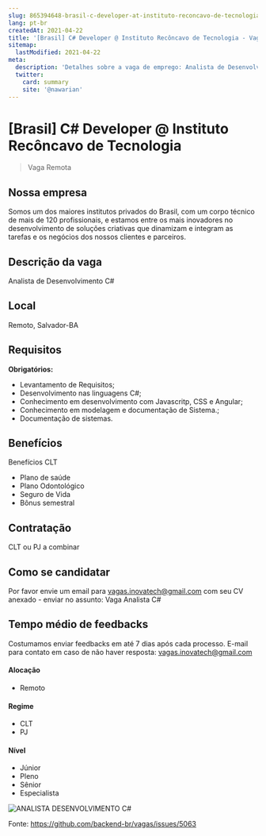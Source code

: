 ```yaml
---
slug: 865394648-brasil-c-developer-at-instituto-reconcavo-de-tecnologia
lang: pt-br
createdAt: 2021-04-22
title: '[Brasil] C# Developer @ Instituto Recôncavo de Tecnologia - Vaga de Emprego'
sitemap:
  lastModified: 2021-04-22
meta:
  description: 'Detalhes sobre a vaga de emprego: Analista de Desenvolvimento C#'
  twitter:
    card: summary
    site: '@nawarian'
---
```


# [Brasil] C# Developer @ Instituto Recôncavo de Tecnologia

<!--
==================================================
Caso a vaga for remoto durante a pandemia informar no texto "Remoto durante o covid"
==================================================
-->
<!-- 
==================================================
POR FAVOR, SÓ POSTE SE A VAGA FOR PARA BACK-END!

Não faça distinção de gênero no título da vaga.

Use: "Back-End Developer" ao invés de 
"Desenvolvedor Back-End" \o/

[Brasil] C# Developer @ Instituto Recôncavo de Tecnologia
==================================================
-->
<!--
==================================================
Caso a vaga for remoto durante a pandemia deixar a linha abaixo
==================================================
-->
> Vaga Remota

## Nossa empresa

Somos um dos maiores institutos privados do Brasil, com um corpo técnico de mais de 120 profissionais, e estamos entre os mais inovadores no desenvolvimento de soluções criativas que dinamizam e integram as tarefas e os negócios dos nossos clientes e parceiros.

## Descrição da vaga

Analista de Desenvolvimento C#

## Local

Remoto, Salvador-BA

## Requisitos

**Obrigatórios:**
- Levantamento de Requisitos;
- Desenvolvimento nas linguagens C#;
- Conhecimento em desenvolvimento com Javascritp, CSS e Angular;
- Conhecimento em modelagem e documentação de Sistema.;
- Documentação de sistemas.



## Benefícios
Benefícios CLT
- Plano de saúde
- Plano Odontológico
- Seguro de Vida
- Bônus semestral



## Contratação

CLT ou PJ a combinar

## Como se candidatar

Por favor envie um email para vagas.inovatech@gmail.com com seu CV anexado - enviar no assunto: Vaga Analista C#

## Tempo médio de feedbacks

Costumamos enviar feedbacks em até 7 dias após cada processo.
E-mail para contato em caso de não haver resposta: vagas.inovatech@gmail.com

#### Alocação
- Remoto

#### Regime
- CLT
- PJ

#### Nível
- Júnior
- Pleno
- Sênior
- Especialista


![ANALISTA DESENVOLVIMENTO C#](https://user-images.githubusercontent.com/83031988/115774313-ccfd5900-a387-11eb-9f87-3585e5ef91d9.jpeg)


Fonte: https://github.com/backend-br/vagas/issues/5063